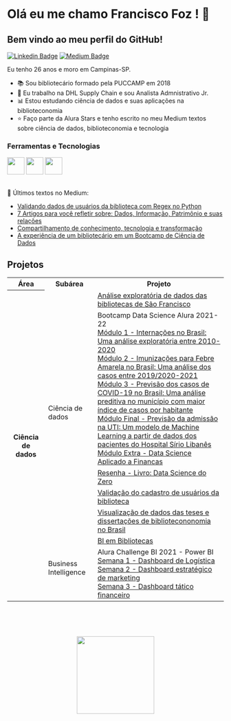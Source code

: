 

# Olá eu me chamo Francisco Foz ! 👋
## Bem vindo ao meu perfil do GitHub!           

<p align='left'>
    
[![Linkedin Badge](https://img.shields.io/badge/LinkedIn-0077B5?style=for-the-badge&logo=linkedin&logoColor=white
)](https://www.linkedin.com/in/francisco-tadeu-foz/)
[![Medium Badge](https://img.shields.io/badge/Medium-12100E?style=for-the-badge&logo=medium&logoColor=white
)](https://medium.com/@franciscofoz)
</p>

Eu tenho 26 anos e moro em Campinas-SP.


- :books: Sou bibliotecário formado pela PUCCAMP em 2018 
- :truck: Eu trabalho na DHL Supply Chain e sou Analista Admnistrativo Jr.
- :bar_chart: Estou estudando ciência de dados e suas aplicações na biblioteconomia 
- :star: Faço parte da Alura Stars e tenho escrito no meu Medium textos sobre ciência de dados, biblioteconomia e tecnologia 


### Ferramentas e Tecnologias
<code><img src="https://cdn.jsdelivr.net/gh/devicons/devicon/icons/jupyter/jupyter-original-wordmark.svg" width="40" height="40"></code>
<code><img src="https://cdn.jsdelivr.net/gh/devicons/devicon/icons/python/python-original.svg" width="40" height="40"></code>
<code><img src="https://upload.wikimedia.org/wikipedia/commons/thumb/c/cf/New_Power_BI_Logo.svg/2048px-New_Power_BI_Logo.svg.png" width="40" height="40"></code>
</br>
</br>


:pencil: Últimos textos no Medium:
<!-- MEDIUM:START -->
- [Validando dados de usuários da biblioteca com Regex no Python](https://franciscofoz.medium.com/validando-dados-de-usu%C3%A1rios-da-biblioteca-com-regex-no-python-792c19c1715f?source=rss-30612e32581e------2)
- [7 Artigos para você refletir sobre: Dados, Informação, Patrimônio e suas relações](https://franciscofoz.medium.com/7-artigos-para-voc%C3%AA-refletir-sobre-dados-informa%C3%A7%C3%A3o-patrim%C3%B4nio-e-suas-rela%C3%A7%C3%B5es-f9d6961818c3?source=rss-30612e32581e------2)
- [Compartilhamento de conhecimento, tecnologia e transformação](https://franciscofoz.medium.com/compartilhamento-de-conhecimento-tecnologia-e-transforma%C3%A7%C3%A3o-e531cea421b2?source=rss-30612e32581e------2)
- [A experiência de um bibliotecário em um Bootcamp de Ciência de Dados](https://franciscofoz.medium.com/a-experi%C3%AAncia-de-um-bibliotec%C3%A1rio-em-um-bootcamp-de-ci%C3%AAncia-de-dados-d04939fef956?source=rss-30612e32581e------2)
<!-- MEDIUM:END -->


## Projetos

<table>
    <tr>
        <th>Área</th>
        <th>Subárea</th>
        <th>Projeto</th>
    </tr>
    <tr>
        <th rowspan="8">Ciência de dados</th>
        <td rowspan="6">Ciência de dados</td>
    <tr>
        <td>
           <a href="https://github.com/FranciscoFoz/Analise_exploratoria_biblioteca_Sao_Francisco"> Análise exploratória de dados das bibliotecas de São Francisco</a>
       </td>
    <tr>
       <td>
        Bootcamp Data Science Alura 2021-22 <br>
        <a href="https://github.com/FranciscoFoz/Projeto_Modulo1_Bootcamp_Data_Science_Alura_2021"> Módulo 1 - Internações no Brasil: Uma análise exploratória entre 2010-2020 </a> <br>
        <a href="https://github.com/FranciscoFoz/Projeto_Modulo2_Bootcamp_Data_Science_Alura_2021"> Módulo 2 - Imunizações para Febre Amarela no Brasil: Uma análise dos casos entre 2019/2020-2021 </a> <br>
        <a href="https://github.com/FranciscoFoz/Projeto_Modulo3_Bootcamp_Data_Science_Alura_2021"> Módulo 3 - Previsão dos casos de COVID-19 no Brasil:
Uma análise preditiva no município com maior índice de casos por habitante</a> <br>
        <a href="https://github.com/FranciscoFoz/Projeto_Final_Bootcamp_Data_Science_Alura"> Módulo Final - Previsão da admissão na UTI: Um modelo de Machine Learning a partir de dados dos pacientes do Hospital Sírio Libanês</a> <br>
        <a href="https://github.com/FranciscoFoz/Bootcamp-Alura-Data-Science-Aplicado-a-Financas"> Módulo Extra - Data Science Aplicado a Financas
        </td>
   <tr>
        <td>
           <a href="https://github.com/FranciscoFoz/Bibliotecario_em_Ciencia_de_Dados"> Resenha - Livro: Data Science do Zero</a>
       </td>
   </tr>
   <tr>      
        <td>
           <a href="https://github.com/FranciscoFoz/validacao-cadastro-usuarios-biblioteca"> Validação do cadastro de usuários da biblioteca </a>
        </td>
   </tr>    
   <tr>
        <td>
           <a href="https://github.com/FranciscoFoz/Visualizacoes_TesesDissertacoes_Biblioteconomia_Brasil"> Visualização de dados das teses e dissertações de bibliotecononomia no Brasil</a>
       </td>
    </tr>
   <tr>
        <td rowspan="2">Business Intelligence</td>
        <td>
        <a href="https://github.com/FranciscoFoz/BI_Biblioteca"> BI em Bibliotecas </a> <br>
        </td>
   <tr>
        <td>
        Alura Challenge BI 2021 - Power BI <br>
        <a href="https://github.com/FranciscoFoz/Alura_Challenge_BI_Semana1"> Semana 1 - Dashboard de Logística </a> <br>
        <a href="https://github.com/FranciscoFoz/Alura_Challenge_BI_Semana2"> Semana 2 - Dashboard estratégico de marketing  </a> <br>
        <a href="https://github.com/FranciscoFoz/Alura_Challenge_BI_Semana3"> Semana 3 - Dashboard tático financeiro </a> 
        </td>
   </tr>
   </tr>
</table>

</br>
</br>
</br>

<div>
<a href="https://gist.github.com/FranciscoFoz">
<p align = "center"> <img height="180em" src="https://github-readme-stats.vercel.app/api/top-langs/?username=FranciscoFoz&layout=compact&langs_count=7&theme=dracula"/>
</div>

